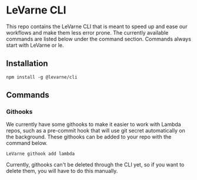 # LeVarne CLI
This repo contains the LeVarne CLI that is meant to speed up and ease our workflows and make them less error prone. The currently available commands are listed below under the command section. Commands always start with LeVarne or le.

## Installation

```
npm install -g @levarne/cli
```

## Commands

### Githooks
We currently have some githooks to make it easier to work with Lambda repos, such as a pre-commit hook that will use git secret automatically on the background. These githooks can be added to your repo with the command below.

```
LeVarne githook add lambda
```

Currently, githooks can't be deleted through the CLI yet, so if you want to delete them, you will have to do this manually.